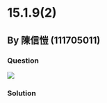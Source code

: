 # 15.1.9(2)
## By 陳信愷 (111705011)

### Question
<img src="https://github.com/HWTeng-Course/202402-Statistics/assets/148022272/8e6d11fc-2939-4c62-be19-d1d1392b2029">



### Solution
